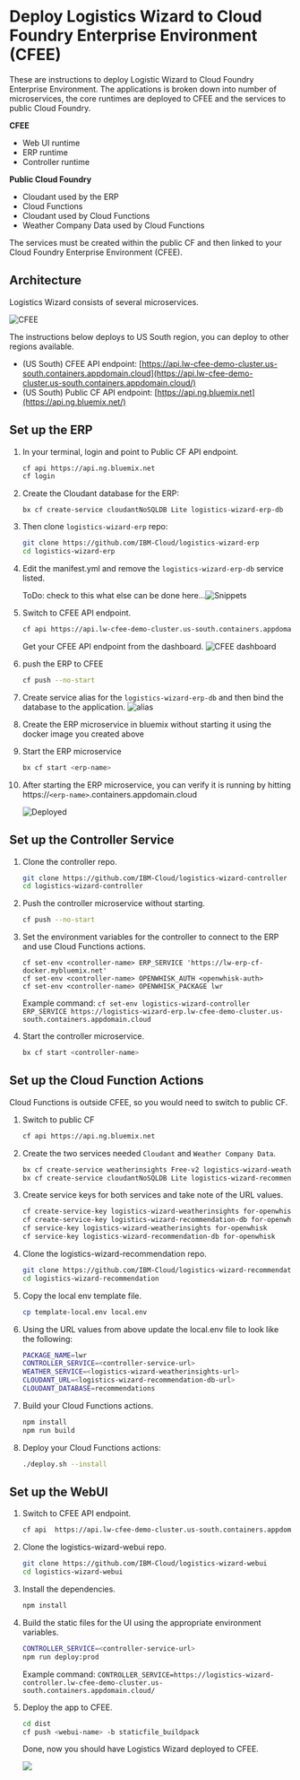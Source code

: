 # Deploy Logistics Wizard to Cloud Foundry Enterprise Environment (CFEE)

These are instructions to deploy Logistic Wizard to Cloud Foundry Enterprise Environment. The applications is broken down into number of microservices, the core runtimes are deployed to CFEE and the services to public Cloud Foundry. 

**CFEE**

- Web UI runtime 
- ERP runtime 
- Controller runtime 

**Public Cloud Foundry**

- Cloudant used by the ERP
- Cloud Functions 
- Cloudant used by Cloud Functions 
- Weather Company Data used by Cloud Functions 

 The services must be created within the public CF and then linked to your Cloud Foundry Enterprise Environment (CFEE).

## Architecture

Logistics Wizard consists of several microservices.

![CFEE](docs/cfee.png)

The instructions below deploys to US South region, you can deploy to other regions available.

- (US South) CFEE API endpoint:   [https://api.lw-cfee-demo-cluster.us-south.containers.appdomain.cloud](https://api.lw-cfee-demo-cluster.us-south.containers.appdomain.cloud/)
- (US South) Public CF API endpoint: [https://api.ng.bluemix.net](https://api.ng.bluemix.net/) 

## Set up the ERP

1. In your terminal, login and point to Public CF API endpoint. 

   ```bash
   cf api https://api.ng.bluemix.net 
   cf login
   ```

2. Create the Cloudant database for the ERP:

   ```
   bx cf create-service cloudantNoSQLDB Lite logistics-wizard-erp-db
   ```

3. Then clone `logistics-wizard-erp` repo:

   ```bash
   git clone https://github.com/IBM-Cloud/logistics-wizard-erp
   cd logistics-wizard-erp
   ```

4. Edit the manifest.yml and remove the `logistics-wizard-erp-db` service listed.

   ToDo: check to this what else can be done here...![Snippets](docs/snippets.png)

5. Switch to CFEE API endpoint.

   ```bash
   cf api https://api.lw-cfee-demo-cluster.us-south.containers.appdomain.cloud
   ```

   Get your CFEE API endpoint from the dashboard. ![CFEE dashboard](docs/cfee_dashboard.png)

6. push the ERP to CFEE

   ```bash
   cf push --no-start
   ```

7. Create service alias for the `logistics-wizard-erp-db` and then bind the database to the application. ![alias](docs/alias.png)

8. Create the ERP microservice in bluemix without starting it using the docker image you created above

9. Start the ERP microservice

   ```bash
   bx cf start <erp-name>
   ```

10. After starting the ERP microservice, you can verify it is running by hitting https://`<erp-name>`.containers.appdomain.cloud

    ![Deployed](docs/deployed.png)

## Set up the Controller Service

1. Clone the controller repo.

   ```bash
   git clone https://github.com/IBM-Cloud/logistics-wizard-controller
   cd logistics-wizard-controller
   ```

2. Push the controller microservice without starting.

   ```bash
   cf push --no-start
   ```

3. Set the environment variables for the controller to connect to the ERP and use Cloud Functions actions.

   ```
   cf set-env <controller-name> ERP_SERVICE 'https://lw-erp-cf-docker.mybluemix.net'
   cf set-env <controller-name> OPENWHISK_AUTH <openwhisk-auth>
   cf set-env <controller-name> OPENWHISK_PACKAGE lwr
   ```

   Example command: `cf set-env logistics-wizard-controller ERP_SERVICE https://logistics-wizard-erp.lw-cfee-demo-cluster.us-south.containers.appdomain.cloud`

4. Start the controller microservice.

   ```bash
   bx cf start <controller-name>
   ```

## Set up the Cloud Function Actions

Cloud Functions is outside CFEE, so you would need to switch to public CF. 

1. Switch to public CF 

   ```bash
   cf api https://api.ng.bluemix.net 
   ```

2. Create the two services needed `Cloudant` and  `Weather Company Data`.

   ```bash
   bx cf create-service weatherinsights Free-v2 logistics-wizard-weatherinsights
   bx cf create-service cloudantNoSQLDB Lite logistics-wizard-recommendation-db
   ```

3. Create service keys for both services and take note of the URL values. 

   ```bash
   cf create-service-key logistics-wizard-weatherinsights for-openwhisk
   cf create-service-key logistics-wizard-recommendation-db for-openwhisk
   cf service-key logistics-wizard-weatherinsights for-openwhisk
   cf service-key logistics-wizard-recommendation-db for-openwhisk
   ```

4. Clone the logistics-wizard-recommendation repo.

   ```bash
   git clone https://github.com/IBM-Cloud/logistics-wizard-recommendation
   cd logistics-wizard-recommendation
   ```

5. Copy the local env template file. 

   ```bash
   cp template-local.env local.env
   ```

6. Using the URL values from above update the local.env file to look like the following:

   ```bash
   PACKAGE_NAME=lwr
   CONTROLLER_SERVICE=<controller-service-url>
   WEATHER_SERVICE=<logistics-wizard-weatherinsights-url>
   CLOUDANT_URL=<logistics-wizard-recommendation-db-url>
   CLOUDANT_DATABASE=recommendations
   ```

7. Build your Cloud Functions actions.

   ```bash
   npm install
   npm run build
   ```

8. Deploy your Cloud Functions actions:

   ```bash
   ./deploy.sh --install
   ```
## Set up the WebUI

1. Switch to CFEE API endpoint.

   ```bash
   cf api  https://api.lw-cfee-demo-cluster.us-south.containers.appdomain.cloud
   ```

2. Clone the logistics-wizard-webui repo.

   ```bash
   git clone https://github.com/IBM-Cloud/logistics-wizard-webui
   cd logistics-wizard-webui
   ```

3. Install the dependencies.

   ```bash
   npm install
   ```

4. Build the static files for the UI using the appropriate environment variables.

   ```bash
   CONTROLLER_SERVICE=<controller-service-url> 
   npm run deploy:prod
   ```

   Example command: `CONTROLLER_SERVICE=https://logistics-wizard-controller.lw-cfee-demo-cluster.us-south.containers.appdomain.cloud/`

5. Deploy the app to CFEE.

   ```bash
   cd dist
   cf push <webui-name> -b staticfile_buildpack
   ```

   Done, now you should have Logistics Wizard deployed to CFEE. 

   ![](docs/LW-pushed.png)